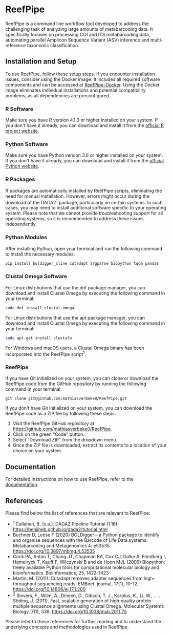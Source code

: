 # ReefPipe

ReefPipe is a command line workflow tool developed to address the challenging task of analyzing large amounts of metabarcoding data. It specifically focuses on processing COI and ITS metabarcoding data, automating parallel Amplicon Sequence Variant (ASV) inference and multi-reference taxonomic classification.

## Installation and Setup

To use ReefPipe, follow these setup steps. If you encounter installation issues, consider using the Docker image. It includes all required software components and can be accessed at [ReefPipe-Docker](https://github.com/mathiasverbeke0/ReefPipe-Docker). Using the Docker image eliminates individual installations and potential compatibility problems, as all dependencies are preconfigured.

### R Software

Make sure you have R version 4.1.3 or higher installed on your system. If you don't have it already, you can download and install it from the [official R project website](https://www.r-project.org/).

### Python Software

Make sure you have Python version 3.6 or higher installed on your system. If you don't have it already, you can download and install it from the [official Python website](https://www.python.org/).

### R Packages

R packages are automatically installed by ReefPipe scripts, eliminating the need for manual installation. However, errors might occur during the download of the DADA2<sup>1</sup> package, particularly on certain systems. In such cases, you may need to install additional software specific to your operating system. Please note that we cannot provide troubleshooting support for all operating systems, so it is recommended to address these issues independently.

### Python Modules

After installing Python, open your terminal and run the following command to install the necessary modules:

```bash
pip install boldigger_cline cutadapt argparse biopython tqdm pandas
```

### Clustal Omega Software

For Linux distributions that use the dnf package manager, you can download and install Clustal Omega by executing the following command in your terminal:

```bash
sudo dnf install clustal-omega
```

For Linux distributions that use the apt package manager, you can download and install Clustal Omega by executing the following command in your terminal:

```bash
sudo apt-get install clustalo
```

For Windows and macOS users, a Clustal Omega binary has been incorporated into the ReefPipe script<sup>1</sup>.

### ReefPipe

If you have Git initialized on your system, you can clone or download the ReefPipe code from the GitHub repository by running the following command in your terminal:

```
git clone git@github.com:mathiasverbeke0/ReefPipe.git
```

If you don't have Git initialized on your system, you can download the ReefPipe code as a ZIP file by following these steps:

1. Visit the ReefPipe GitHub repository at https://github.com/mathiasverbeke0/ReefPipe.
2. Click on the green "Code" button.
3. Select "Download ZIP" from the dropdown menu.
4. Once the ZIP file is downloaded, extract its contents to a location of your choice on your system.

## Documentation
For detailed instructions on how to use ReefPipe, refer to the [documentation](./user_guide/).

## References
Please find below the list of references that are relevant to ReefPipe:

* <sup>1</sup> Callahan, B. (s.a.). DADA2 Pipeline Tutorial (1.16). https://benjjneb.github.io/dada2/tutorial.html
* Buchner D, Leese F (2020) BOLDigger – a Python package to identify and organise sequences with the Barcode of Life Data systems. Metabarcoding and Metagenomics 4: e53535. https://doi.org/10.3897/mbmg.4.53535
* Cock PA, Antao T, Chang JT, Chapman BA, Cox CJ, Dalke A, Friedberg I, Hamelryck T, Kauff F, Wilczynski B and de Hoon MJL (2009) Biopython: freely available Python tools for computational molecular biology and bioinformatics. Bioinformatics, 25, 1422-1423
* Martin, M. (2011). Cutadapt removes adapter sequences from high-throughput sequencing reads. EMBnet. journal, 17(1), 10-12. https://doi.org/10.14806/ej.17.1.200 
* <sup>2</sup> Sievers, F., Wilm, A., Dineen, D., Gibson, T. J., Karplus, K., Li, W., . . . Söding, J. (2011). Fast, scalable generation of high‐quality protein multiple sequence alignments using Clustal Omega. Molecular Systems Biology, 7(1), 539. https://doi.org/10.1038/msb.2011.75 

Please refer to these references for further reading and to understand the underlying concepts and methodologies used in ReefPipe.